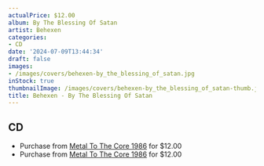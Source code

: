 ```yaml
---
actualPrice: $12.00
album: By The Blessing Of Satan
artist: Behexen
categories:
- CD
date: '2024-07-09T13:44:34'
draft: false
images:
- /images/covers/behexen-by_the_blessing_of_satan.jpg
inStock: true
thumbnailImage: /images/covers/behexen-by_the_blessing_of_satan-thumb.jpg
title: Behexen - By The Blessing Of Satan
---
```


## CD
* Purchase from [Metal To The Core 1986](https://metaltothecore1986.com/shop/behexen-by-the-blessing-of-satan-cd/) for $12.00
* Purchase from [Metal To The Core 1986](https://metaltothecore1986.com/shop/behexen-by-the-blessing-of-satan-digipak-cd/) for $12.00
